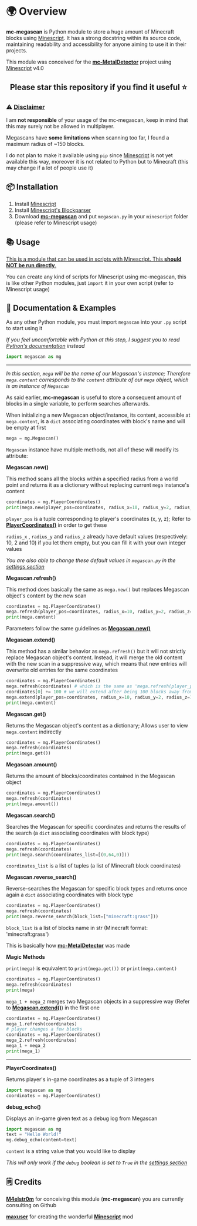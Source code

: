 # 🌍 Overview
<b>mc-megascan</b> is Python module to store a huge amount of Minecraft blocks using [Minescript](https://minescript.net/). It has a strong docstring within its source code, maintaining readability and accessibility for anyone aiming to use it in their projects.<br>

This module was conceived for the <b>[mc-MetalDetector](https://github.com/M4elstr0m/mc-metaldetector)</b> project using [Minescript](https://minescript.net/) v4.0

## <p align="center">Please star this repository if you find it useful ⭐</p>

### ⚠️ <ins>Disclaimer</ins>

I am <b>not responsible</b> of your usage of the mc-megascan, keep in mind that this may surely not be allowed in multiplayer.

Megascans have <b>some limitations</b> when scanning too far, I found a maximum radius of ~150 blocks.

I do not plan to make it available using `pip` since [Minescript](https://minescript.net/) is not yet available this way, moreover it is not related to Python but to Minecraft (this may change if a lot of people use it)

## 📦 Installation

1. Install [Minescript](https://minescript.net/)
2. Install [Minescript's Blockparser](https://minescript.net/sdm_downloads/lib_blockpack_parser-v1/)
3. Download <b>[mc-megascan](https://github.com/M4elstr0m/mc-megascan/)</b> and put `megascan.py` in your `minescript` folder (please refer to Minescript usage)

## 📚 Usage

<ins>This is a module that can be used in scripts with Minescript. This <b>should NOT be run directly</b>.</ins>

You can create any kind of scripts for Minescript using mc-megascan, this is like other Python modules, just `import` it in your own script (refer to Minescript usage)

## 📖 Documentation & Examples

As any other Python module, you must import `megascan` into your `.py` script to start using it

*If you feel uncomfortable with Python at this step, I suggest you to read [Python's documentation](https://docs.python.org/3/) instead*

```python
import megascan as mg
```

---

*In this section, `mega` will be the name of our Megascan's instance; Therefore `mega.content` corresponds to the `content` attribute of our `mega` object, which is an instance of `Megascan`*

As said earlier, <b>mc-megascan</b> is useful to store a consequent amount of blocks in a single variable, to perform searches afterwards.

When initializing a new Megascan object/instance, its content, accessible at `mega.content`, is a `dict` associating coordinates with block's name and will be empty at first 

```python
mega = mg.Megascan()
```

`Megascan` instance have multiple methods, not all of these will modify its attribute:

<b>Megascan.new()</b>

This method scans all the blocks within a specified radius from a world point and returns it as a dictionary without replacing current `mega` instance's content

```python
coordinates = mg.PlayerCoordinates()
print(mega.new(player_pos=coordinates, radius_x=10, radius_y=2, radius_z=10))
```

`player_pos` is a tuple corresponding to player's coordinates (x, y, z); Refer to <b>[PlayerCoordinates()](https://github.com/M4elstr0m/mc-megascan/blob/main/README.md#L161)</b> in order to get these

`radius_x` , `radius_y` and `radius_z` already have default values (respectively: 10, 2 and 10) if you let them empty, but you can fill it with your own integer values

*You are also able to change these default values in `megascan.py` in the [settings section](https://github.com/M4elstr0m/mc-megascan/blob/main/megascan.py#L34)* 

<b>Megascan.refresh()</b>

This method does basically the same as `mega.new()` but replaces Megascan object's content by the new scan

```python
coordinates = mg.PlayerCoordinates()
mega.refresh(player_pos=coordinates, radius_x=10, radius_y=2, radius_z=10)
print(mega.content)
```

Parameters follow the same guidelines as <b>[Megascan.new()](https://github.com/M4elstr0m/mc-megascan/blob/main/README.md#L52)</b>

<b>Megascan.extend()</b>

This method has a similar behavior as `mega.refresh()` but it will not strictly replace Megascan object's content. Instead, it will merge the old content with the new scan in a suppressive way, which means that new entries will overwrite old entries for the same coordinates

```python
coordinates = mg.PlayerCoordinates()
mega.refresh(coordinates) # which is the same as 'mega.refresh(player_pos=coordinates, radius_x=10, radius_y=2, radius_z=10)'
coordinates[0] += 100 # we will extend after being 100 blocks away from the initial scan
mega.extend(player_pos=coordinates, radius_x=10, radius_y=2, radius_z=10)
print(mega.content)
```

<b>Megascan.get()</b>

Returns the Megascan object's content as a dictionary; Allows user to view `mega.content` indirectly

```python
coordinates = mg.PlayerCoordinates()
mega.refresh(coordinates)
print(mega.get())
```

<b>Megascan.amount()</b>

Returns the amount of blocks/coordinates contained in the Megascan object

```python
coordinates = mg.PlayerCoordinates()
mega.refresh(coordinates)
print(mega.amount())
```

<b>Megascan.search()</b>

 Searches the Megascan for specific coordinates and returns the results of the search (a `dict` associating coordinates with block type)

```python
coordinates = mg.PlayerCoordinates()
mega.refresh(coordinates)
print(mega.search(coordinates_list=[(0,64,0)]))
```

`coordinates_list` is a list of tuples (a list of Minecraft block coordinates)

<b>Megascan.reverse_search()</b>

 Reverse-searches the Megascan for specific block types and returns once again a `dict` associating coordinates with block type

```python
coordinates = mg.PlayerCoordinates()
mega.refresh(coordinates)
print(mega.reverse_search(block_list=["minecraft:grass"]))
```

`block_list` is a list of blocks name in str (Minecraft format: 'minecraft:grass')

This is basically how <b>[mc-MetalDetector](https://github.com/M4elstr0m/mc-metaldetector)</b> was made

<b>Magic Methods</b>

`print(mega)` is equivalent to `print(mega.get())` or `print(mega.content)`

```python
coordinates = mg.PlayerCoordinates()
mega.refresh(coordinates)
print(mega)
```

`mega_1 + mega_2` merges two Megascan objects in a suppressive way (Refer to <b>[Megascan.extend()](https://github.com/M4elstr0m/mc-megascan/blob/main/README.md#L79)</b>) in the first one

```python
coordinates = mg.PlayerCoordinates()
mega_1.refresh(coordinates)
# player changes a few blocks
coordinates = mg.PlayerCoordinates()
mega_2.refresh(coordinates)
mega_1 + mega_2
print(mega_1)
```

---

<b>PlayerCoordinates()</b>

Returns player's in-game coordinates as a tuple of 3 integers

```python
import megascan as mg
coordinates = mg.PlayerCoordinates()
```

<b>debug_echo()</b>

Displays an in-game given text as a debug log from Megascan

```python
import megascan as mg
text = "Hello World!"
mg.debug_echo(content=text)
```

`content` is a string value that you would like to display

*This will only work if the `debug` boolean is set to `True` in the [settings section](https://github.com/M4elstr0m/mc-megascan/blob/main/megascan.py#L34)*

## 🗒️ Credits

<b>[M4elstr0m](https://github.com/M4elstr0m)</b> for conceiving this module (<b>mc-megascan</b>) you are currently consulting on Github

<b>[maxuser](https://github.com/maxuser0)</b> for creating the wonderful <b>[Minescript](https://minescript.net/)</b> mod
